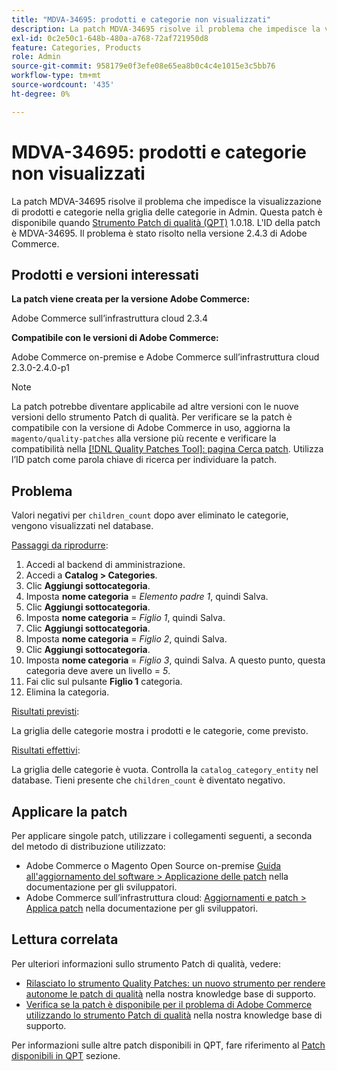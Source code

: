 ```yaml
---
title: "MDVA-34695: prodotti e categorie non visualizzati"
description: La patch MDVA-34695 risolve il problema che impedisce la visualizzazione di prodotti e categorie nella griglia delle categorie in Admin. Questa patch è disponibile quando è installato [Quality Patches Tool (QPT)](/help/announcements/adobe-commerce-announcements/magento-quality-patches-released-new-tool-to-self-serve-quality-patches.md) 1.0.18. L'ID della patch è MDVA-34695. Il problema è stato risolto nella versione 2.4.3 di Adobe Commerce.
exl-id: 0c2e50c1-648b-480a-a768-72af721950d8
feature: Categories, Products
role: Admin
source-git-commit: 958179e0f3efe08e65ea8b0c4c4e1015e3c5bb76
workflow-type: tm+mt
source-wordcount: '435'
ht-degree: 0%

---
```


# MDVA-34695: prodotti e categorie non visualizzati

La patch MDVA-34695 risolve il problema che impedisce la visualizzazione di prodotti e categorie nella griglia delle categorie in Admin. Questa patch è disponibile quando [Strumento Patch di qualità (QPT)](/help/announcements/adobe-commerce-announcements/magento-quality-patches-released-new-tool-to-self-serve-quality-patches.md) 1.0.18. L&#39;ID della patch è MDVA-34695. Il problema è stato risolto nella versione 2.4.3 di Adobe Commerce.

## Prodotti e versioni interessati

**La patch viene creata per la versione Adobe Commerce:**

Adobe Commerce sull’infrastruttura cloud 2.3.4

**Compatibile con le versioni di Adobe Commerce:**

Adobe Commerce on-premise e Adobe Commerce sull’infrastruttura cloud 2.3.0-2.4.0-p1

>[!NOTE]
>
>La patch potrebbe diventare applicabile ad altre versioni con le nuove versioni dello strumento Patch di qualità. Per verificare se la patch è compatibile con la versione di Adobe Commerce in uso, aggiorna la `magento/quality-patches` alla versione più recente e verificare la compatibilità nella [[!DNL Quality Patches Tool]: pagina Cerca patch](https://devdocs.magento.com/quality-patches/tool.html#patch-grid). Utilizza l’ID patch come parola chiave di ricerca per individuare la patch.

## Problema

Valori negativi per `children_count` dopo aver eliminato le categorie, vengono visualizzati nel database.

<u>Passaggi da riprodurre</u>:

1. Accedi al backend di amministrazione.
1. Accedi a **Catalog > Categories**.
1. Clic **Aggiungi sottocategoria**.
1. Imposta **nome categoria** = *Elemento padre 1*, quindi Salva.
1. Clic **Aggiungi sottocategoria**.
1. Imposta **nome categoria** = *Figlio 1*, quindi Salva.
1. Clic **Aggiungi sottocategoria**.
1. Imposta **nome categoria** = *Figlio 2*, quindi Salva.
1. Clic **Aggiungi sottocategoria**.
1. Imposta **nome categoria** = *Figlio 3*, quindi Salva. A questo punto, questa categoria deve avere un livello = *5*.
1. Fai clic sul pulsante **Figlio 1** categoria.
1. Elimina la categoria.

<u>Risultati previsti</u>:

La griglia delle categorie mostra i prodotti e le categorie, come previsto.

<u>Risultati effettivi</u>:

La griglia delle categorie è vuota. Controlla la `catalog_category_entity` nel database. Tieni presente che `children_count` è diventato negativo.

## Applicare la patch

Per applicare singole patch, utilizzare i collegamenti seguenti, a seconda del metodo di distribuzione utilizzato:

* Adobe Commerce o Magento Open Source on-premise [Guida all&#39;aggiornamento del software > Applicazione delle patch](https://devdocs.magento.com/guides/v2.4/comp-mgr/patching/mqp.html) nella documentazione per gli sviluppatori.
* Adobe Commerce sull’infrastruttura cloud: [Aggiornamenti e patch > Applica patch](https://devdocs.magento.com/cloud/project/project-patch.html) nella documentazione per gli sviluppatori.

## Lettura correlata

Per ulteriori informazioni sullo strumento Patch di qualità, vedere:

* [Rilasciato lo strumento Quality Patches: un nuovo strumento per rendere autonome le patch di qualità](/help/announcements/adobe-commerce-announcements/magento-quality-patches-released-new-tool-to-self-serve-quality-patches.md) nella nostra knowledge base di supporto.
* [Verifica se la patch è disponibile per il problema di Adobe Commerce utilizzando lo strumento Patch di qualità](/help/support-tools/patches-available-in-qpt-tool/check-patch-for-magento-issue-with-magento-quality-patches.md) nella nostra knowledge base di supporto.

Per informazioni sulle altre patch disponibili in QPT, fare riferimento al [Patch disponibili in QPT](https://support.magento.com/hc/en-us/sections/360010506631-Patches-available-in-QPT-tool-) sezione.
